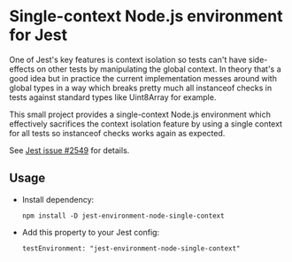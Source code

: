 Single-context Node.js environment for Jest
===========================================

One of Jest's key features is context isolation so tests can't have side-effects on other tests by manipulating the
global context. In theory that's a good idea but in practice the current implementation messes around with global
types in a way which breaks pretty much all instanceof checks in tests against standard types like Uint8Array for
example.

This small project provides a single-context Node.js environment which effectively sacrifices the context
isolation feature by using a single context for all tests so instanceof checks works again as expected.

See [Jest issue #2549](https://github.com/facebook/jest/issues/2549) for details.


Usage
-----

* Install dependency:

    ```
    npm install -D jest-environment-node-single-context
    ```

* Add this property to your Jest config:

    ```
    testEnvironment: "jest-environment-node-single-context"
    ```
